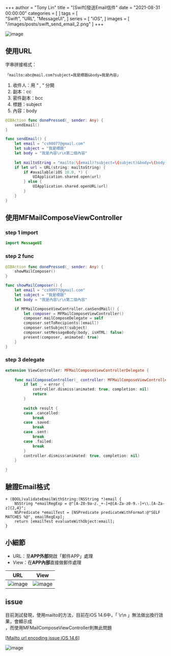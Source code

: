 +++
author = "Tony Lin"
title = "[Swift]發送Email信件"
date = "2021-08-31 00:00:00"
categories = [
]
tags = [    
  "Swift",
  "URL",
  "MessageUI",
]
series = [
  "iOS",
]
images = [
  "/images/posts/swift_send_email_2.png"
]
+++

<!--more-->
![image](/images/posts/swift_send_email_2.png)

## 使用URL

字串拼接格式：

    「mailto:abc@mail.com?subject=我是標題&body=我是內容」

1. 收件人：用 “ , “ 分開
2. 副本：cc
3. 密件副本：bcc
4. 標題：subject
5. 內容：body


```swift
@IBAction func donePressed(_ sender: Any) {
    sendEmail()
}

func sendEmail() {
    let email = "cs90077@gmail.com"
    let subject = "我是標題"
    let body = "我是內容\r\n第二個內容"
    
    let mailtoString = "mailto:\(email)?subject=\(subject)&body=\(body)".addingPercentEncoding(withAllowedCharacters: .urlQueryAllowed) ?? ""
    if let url = URL(string: mailtoString) {
        if #available(iOS 10.0, *) {
            UIApplication.shared.open(url)
        } else {
            UIApplication.shared.openURL(url)
        }
    }
}
```

## 使用MFMailComposeViewController

### step 1 import

```swift 
import MessageUI
```

### step 2 func

```swift
@IBAction func donePressed(_ sender: Any) {
    showMailComposer()
}

func showMailComposer() {
    let email = "cs90077@gmail.com"
    let subject = "我是標題"
    let body = "我是內容\r\n第二個內容"

    if MFMailComposeViewController.canSendMail() {
        let composer = MFMailComposeViewController()
        composer.mailComposeDelegate = self
        composer.setToRecipients([email])
        composer.setSubject(subject)
        composer.setMessageBody(body, isHTML: false)
        present(composer, animated: true)
    }    
}

```

### step 3 delegate

```swift
extension ViewController: MFMailComposeViewControllerDelegate {
    
    func mailComposeController(_ controller: MFMailComposeViewController, didFinishWith result: MFMailComposeResult, error: Error?) {
        if let _ = error {
            controller.dismiss(animated: true, completion: nil)
            return
        }
        
        switch result {
        case .cancelled:
            break
        case .saved:
            break
        case .sent:
            break
        case .failed:
            break
        }
        controller.dismiss(animated: true, completion: nil)
    }
    
}
```

## 驗證Email格式

```objc
+ (BOOL)validateEmailWithString:(NSString *)email {
    NSString *emailRegExp = @"[A-Z0-9a-z._+-]+@[A-Za-z0-9.-]+\\.[A-Za-z]{2,4}";
    NSPredicate *emailTest = [NSPredicate predicateWithFormat:@"SELF MATCHES %@", emailRegExp];
    return [emailTest evaluateWithObject:email];
}
```

## 小細節

- URL：至**APP外部**開啟「郵件APP」處理
- View：在**APP內部**直接做郵件處理

|                      URL                       |                      View                      |
| :--------------------------------------------: | :--------------------------------------------: |
| ![image](/images/posts/swift_send_email_1.png) | ![image](/images/posts/swift_send_email_2.png) |


## issue

目前測試發現，使用mailto的方法，目前在iOS 14.6中，「 \r\n 」無法做出換行效果，會顯示成<BR>，而使用MFMailComposeViewController則無此問題

[[Mailto url encoding issue iOS 14.6]](https://developer.apple.com/forums/thread/681023)

![image](/images/posts/swift_send_email_2.png)

